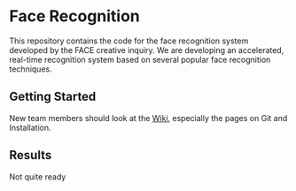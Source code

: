 # Face Recognition

This repository contains the code for the face recognition system developed by the FACE creative inquiry. We are developing an accelerated, real-time recognition system based on several popular face recognition techniques.

## Getting Started

New team members should look at the [Wiki](https://github.com/CUFCTL/face-recognition/wiki), especially the pages on Git and Installation.

## Results

Not quite ready
